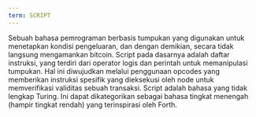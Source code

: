 ```yaml
---
term: SCRIPT
---
```


Sebuah bahasa pemrograman berbasis tumpukan yang digunakan untuk menetapkan kondisi pengeluaran, dan dengan demikian, secara tidak langsung mengamankan bitcoin. Script pada dasarnya adalah daftar instruksi, yang terdiri dari operator logis dan perintah untuk memanipulasi tumpukan. Hal ini diwujudkan melalui penggunaan opcodes yang memberikan instruksi spesifik yang dieksekusi oleh node untuk memverifikasi validitas sebuah transaksi. Script adalah bahasa yang tidak lengkap Turing. Ini dapat dikategorikan sebagai bahasa tingkat menengah (hampir tingkat rendah) yang terinspirasi oleh Forth.